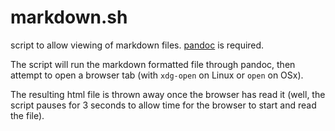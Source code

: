 # markdown.sh

script to allow viewing of markdown files.  [pandoc](https://pandoc.org) is required.

The script will run the markdown formatted file through pandoc, then attempt to
open a browser tab (with `xdg-open` on Linux or `open` on OSx).

The resulting html file is thrown away once the browser has read it (well, the
script pauses for 3 seconds to allow time for the browser to start and read the
file).
